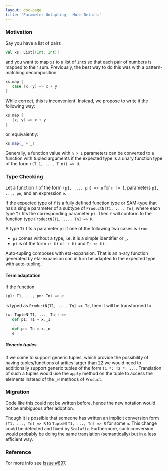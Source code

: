 ```yaml
---
layout: doc-page
title: "Parameter Untupling - More Details"
---
```


### Motivation

Say you have a list of pairs

```scala
val xs: List[(Int, Int)]
```

and you want to map `xs` to a list of `Int`s so that each pair of numbers is mapped to their sum.
Previously, the best way to do this was with a pattern-matching decomposition:
```scala
xs.map {
   case (x, y) => x + y
}
```
While correct, this is inconvenient. Instead, we propose to write it the following way:

```scala
xs.map {
   (x, y) => x + y
}
```
or, equivalently:
```scala
xs.map(_ + _)
```

Generally, a function value with `n > 1` parameters can be converted to a function with tupled arguments if the expected type is a unary function type of the form `((T_1, ..., T_n)) => U`.

### Type Checking

Let a function `f` of the form `(p1, ..., pn) => e` for `n != 1`, parameters `p1, ..., pn`, and an expression `e`.

If the expected type of `f` is a fully defined function type or SAM-type that has a
single parameter of a subtype of `ProductN[T1, ..., Tn]`, where each type `Ti` fits the corresponding
parameter `pi`. Then `f` will conform to the function type `ProductN[T1, ..., Tn] => R`.

A type `Ti` fits a parameter `pi` if one of the following two cases is `true`:

* `pi` comes without a type, i.e. it is a simple identifier or `_`.
* `pi` is of the form `x: Ui` or `_: Ui` and `Ti <: Ui`.

Auto-tupling composes with eta-expansion. That is an n-ary function generated by eta-expansion
can in turn be adapted to the expected type with auto-tupling.

#### Term adaptation

If the function
```scala
(p1: T1, ..., pn: Tn) => e
```

is typed as `ProductN[T1, ..., Tn] => Te`, then it will be transformed to

```scala
(x: TupleN[T1, ..., Tn]) =>
   def p1: T1 = x._1
   ...
   def pn: Tn = x._n
   e
```

##### Generic tuples

If we come to support generic tuples, which provide the possibility of having tuples/functions of arities larger than 22 we would need to additionally support generic tuples of the form `T1 *: T2 *: ...`.
Translation of such a tuples would use the `apply` method on the tuple to access the elements instead of the `_N` methods of `Product`.

### Migration

Code like this could not be written before, hence the new notation would not be ambiguous after adoption.

Though it is possible that someone has written an implicit conversion form `(T1, ..., Tn) => R` to `TupleN[T1, ..., Tn] => R`
for some `n`. This change could be detected and fixed by `Scalafix`. Furthermore, such conversion would probably
be doing the same translation (semantically) but in a less efficient way.

### Reference

For more info see [Issue #897](https://github.com/lampepfl/dotty/issues/897).

